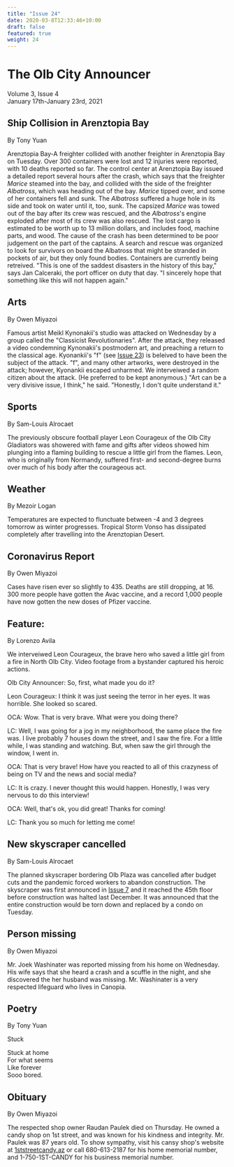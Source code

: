 ```yaml
---
title: "Issue 24"
date: 2020-03-8T12:33:46+10:00
draft: false
featured: true
weight: 24
---
```


# The Olb City Announcer
Volume 3, Issue 4    
January 17th-January 23rd, 2021

## Ship Collision in Arenztopia Bay 
By Tony Yuan

Arenztopia Bay-A freighter collided with another freighter in Arenztopia Bay on Tuesday. Over 300 containers were lost and 12 injuries were reported, with 10 deaths reported so far. The control center at Arenztopia Bay issued a detailed report several hours after the crash, which says that the freighter *Marice* steamed into the bay, and collided with the side of the freighter *Albatross*, which was heading out of the bay. *Marice* tipped over, and some of her containers fell and sunk. The *Albatross* suffered a huge hole in its side and took on water until it, too, sunk. The capsized *Marice* was towed out of the bay after its crew was rescued, and the *Albatross*'s engine exploded after most of its crew was also rescued. The lost cargo is estimated to be worth up to 13 million dollars, and includes food, machine parts, and wood. The cause of the crash has been determined to be poor judgement on the part of the captains. A search and rescue was organized to look for survivors on board the Albatross that might be stranded in pockets of air, but they only found bodies. Containers are currently being retreived. "This is one of the saddest disasters in the history of this bay," says Jan Calceraki, the port officer on duty that day. "I sincerely hope that something like this will not happen again." 

## Arts
By Owen Miyazoi

Famous artist Meikl Kynonakii's studio was attacked on Wednesday by a group called the "Classicist Revolutionaries". After the attack, they released a video condemning Kynonakii's postmodern art, and preaching a return to the classical age. Kyonankii's "f" (see [Issue 23](https://www.arenztopia.com/news/issue-23/)) is beleived to have been the subject of the attack. "f", and many other artworks, were destroyed in the attack; however, Kyonankii escaped unharmed. We interveiwed a random citizen about the attack. (He preferred to be kept anonymous.) "Art can be a very divisive issue, I think," he said. "Honestly, I don't quite understand it."

## Sports
By Sam-Louis Alrocaet

The previously obscure football player Leon Courageux of the Olb City Gladiators was showered with fame and gifts after videos showed him plunging into a flaming building to rescue a little girl from the flames. Leon, who is originally from Normandy, suffered first- and second-degree burns over much of his body after the courageous act.

## Weather
By Mezoir Logan

Temperatures are expected to flunctuate between -4 and 3 degrees tomorrow as winter progresses. Tropical Storm Vonso has dissipated completely after travelling into the Arenztopian Desert.

## Coronavirus Report
By Owen Miyazoi

Cases have risen ever so slightly to 435. Deaths are still dropping, at 16. 300 more people have gotten the Avac vaccine, and a record 1,000 people have now gotten the new doses of Pfizer vaccine.

## Feature:
By Lorenzo Avila

We interveiwed Leon Courageux, the brave hero who saved a little girl from a fire in North Olb City. Video footage from a bystander captured his heroic actions.

Olb City Announcer: So, first, what made you do it?

Leon Courageux: I think it was just seeing the terror in her eyes. It was horrible. She looked so scared.
 
OCA: Wow. That is very brave. What were you doing there?
 
LC: Well, I was going for a jog in my neighborhood, the same place the fire was. I live probably 7 houses down the street, and I saw the fire. For a little while, I was standing and watching. But, when saw the girl through the window, I went in.
 
OCA: That is very brave! How have you reacted to all of this crazyness of being on TV and the news and social media?
 
LC: It is crazy. I never thought this would happen. Honestly, I was very nervous to do this interview!
 
OCA: Well, that's ok, you did great! Thanks for coming!
 
LC: Thank you so much for letting me come!
 
## New skyscraper cancelled
By Sam-Louis Alrocaet

The planned skyscraper bordering Olb Plaza was cancelled after budget cuts and the pandemic forced workers to abandon construction. The skyscraper was first announced in [Issue 7](https://www.arenztopia.com/news/issue-7/) and it reached the 45th floor before construction was halted last December. It was announced that the entire construction would be torn down and replaced by a condo on Tuesday.

## Person missing
By Owen Miyazoi

Mr. Joek Washinater was reported missing from his home on Wednesday. His wife says that she heard a crash and a scuffle in the night, and she discovered the her husband was missing. Mr. Washinater is a very respected lifeguard who lives in Canopia.

## Poetry
By Tony Yuan

Stuck

Stuck at home    
For what seems    
Like forever    
Sooo bored.    

## Obituary
By Owen Miyazoi

The respected shop owner Raudan Paulek died on Thursday. He owned a candy shop on 1st street, and was known for his kindness and integrity. Mr. Paulek was 87 years old. To show sympathy, visit his cansy shop's website at [1ststreetcandy.az](1ststreetcandy.az) or call 680-613-2187 for his home memorial number, and 1-750-1ST-CANDY for his business memorial number. 
